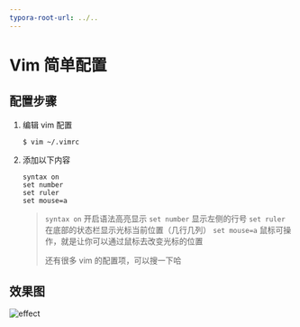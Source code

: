 ```yaml
---
typora-root-url: ../..
---
```


# Vim 简单配置

## 配置步骤

1. 编辑 vim 配置

   ```shell
   $ vim ~/.vimrc
   ```

2. 添加以下内容

   ```
   syntax on
   set number
   set ruler
   set mouse=a
   ```

   > `syntax on` 开启语法高亮显示
   > `set number` 显示左侧的行号
   > `set ruler` 在底部的状态栏显示光标当前位置（几行几列）
   > `set mouse=a` 鼠标可操作，就是让你可以通过鼠标去改变光标的位置
   >
   > 还有很多 vim 的配置项，可以搜一下哈

## 效果图

![effect](/images/os/tips/2/effect.png)